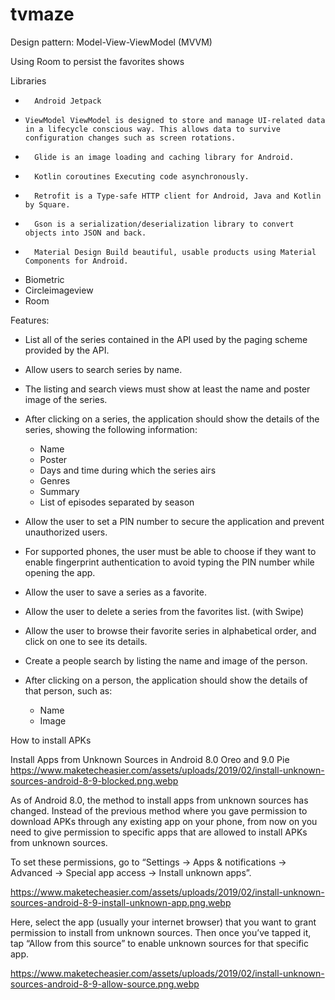 # tvmaze

Design pattern: Model-View-ViewModel (MVVM)

Using Room to persist the favorites shows

Libraries

* 		Android Jetpack
*  	  ViewModel ViewModel is designed to store and manage UI-related data in a lifecycle conscious way. This allows data to survive configuration changes such as screen rotations.
* 		Glide is an image loading and caching library for Android.
* 		Kotlin coroutines Executing code asynchronously.
* 		Retrofit is a Type-safe HTTP client for Android, Java and Kotlin by Square.
* 		Gson is a serialization/deserialization library to convert objects into JSON and back.
* 		Material Design Build beautiful, usable products using Material Components for Android.
*   Biometric
*   Circleimageview
*   Room

Features:

* List all of the series contained in the API used by the paging scheme provided by the API.
* Allow users to search series by name.
* The listing and search views must show at least the name and poster image of the
series.
* After clicking on a series, the application should show the details of the series, showing
the following information:
  * Name
  * Poster
  * Days and time during which the series airs
  * Genres
  * Summary
  * List of episodes separated by season
  
* Allow the user to set a PIN number to secure the application and prevent unauthorized users.
* For supported phones, the user must be able to choose if they want to enable fingerprint authentication to avoid typing the PIN number while opening the app.
* Allow the user to save a series as a favorite.
* Allow the user to delete a series from the favorites list. (with Swipe)
* Allow the user to browse their favorite series in alphabetical order, and click on one to
see its details.
* Create a people search by listing the name and image of the person.
* After clicking on a person, the application should show the details of that person, such
as:
  * Name
  * Image

How to install APKs

Install Apps from Unknown Sources in Android 8.0 Oreo and 9.0 Pie
https://www.maketecheasier.com/assets/uploads/2019/02/install-unknown-sources-android-8-9-blocked.png.webp

As of Android 8.0, the method to install apps from unknown sources has changed. Instead of the previous method where you gave permission to download APKs through any existing app on your phone, from now on you need to give permission to specific apps that are allowed to install APKs from unknown sources.

To set these permissions, go to “Settings -> Apps & notifications -> Advanced -> Special app access -> Install unknown apps”.

https://www.maketecheasier.com/assets/uploads/2019/02/install-unknown-sources-android-8-9-install-unknown-app.png.webp

Here, select the app (usually your internet browser) that you want to grant permission to install from unknown sources. Then once you’ve tapped it, tap “Allow from this source” to enable unknown sources for that specific app.

https://www.maketecheasier.com/assets/uploads/2019/02/install-unknown-sources-android-8-9-allow-source.png.webp
